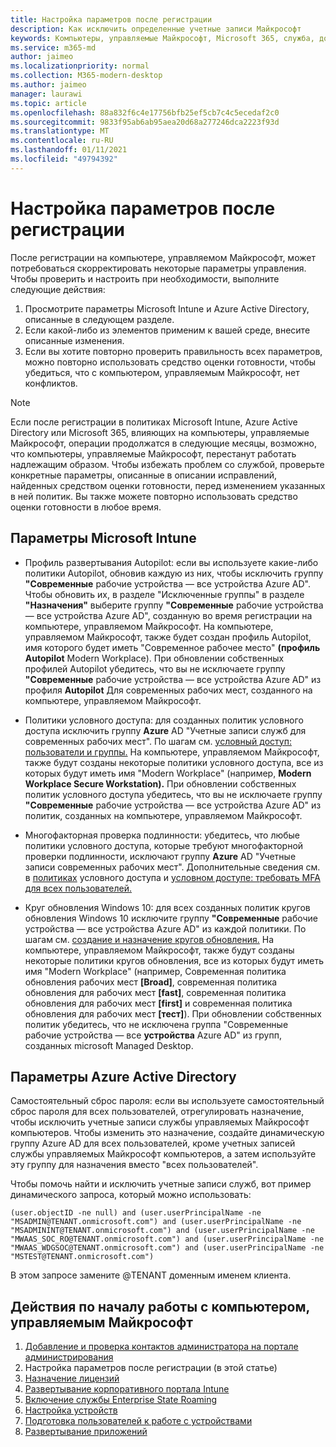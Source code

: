 ```yaml
---
title: Настройка параметров после регистрации
description: Как исключить определенные учетные записи Майкрософт
keywords: Компьютеры, управляемые Майкрософт, Microsoft 365, служба, документация
ms.service: m365-md
author: jaimeo
ms.localizationpriority: normal
ms.collection: M365-modern-desktop
ms.author: jaimeo
manager: laurawi
ms.topic: article
ms.openlocfilehash: 88a832f6c4e17756bfb25ef5cb7c4c5ecedaf2c0
ms.sourcegitcommit: 9833f95ab6ab95aea20d68a277246dca2223f93d
ms.translationtype: MT
ms.contentlocale: ru-RU
ms.lasthandoff: 01/11/2021
ms.locfileid: "49794392"
---
```

# <a name="adjust-settings-after-enrollment"></a>Настройка параметров после регистрации

После регистрации на компьютере, управляемом Майкрософт, может потребоваться скорректировать некоторые параметры управления. Чтобы проверить и настроить при необходимости, выполните следующие действия:

1. Просмотрите параметры Microsoft Intune и Azure Active Directory, описанные в следующем разделе.
2. Если какой-либо из элементов применим к вашей среде, внесите описанные изменения.
3. Если вы хотите повторно проверить правильность всех параметров, [](https://aka.ms/mmdart) можно повторно использовать средство оценки готовности, чтобы убедиться, что с компьютером, управляемым Майкрософт, нет конфликтов.

> [!NOTE]
> Если после регистрации в политиках Microsoft Intune, Azure Active Directory или Microsoft 365, влияющих на компьютеры, управляемые Майкрософт, операции продолжатся в следующие месяцы, возможно, что компьютеры, управляемые Майкрософт, перестанут работать надлежащим образом. Чтобы избежать проблем со службой, проверьте конкретные параметры, описанные в описании исправлений, найденных средством оценки готовности, перед изменением указанных в ней политик. [](../get-ready/readiness-assessment-fix.md) Вы также можете повторно использовать средство оценки готовности в любое время.


## <a name="microsoft-intune-settings"></a>Параметры Microsoft Intune

- Профиль развертывания Autopilot: если вы используете какие-либо политики Autopilot, обновив каждую из них, чтобы исключить группу **"Современные** рабочие устройства — все устройства Azure AD". Чтобы обновить их,  в разделе "Исключенные группы" в разделе **"Назначения"** выберите группу **"Современные** рабочие устройства — все устройства Azure AD", созданную во время регистрации на компьютере, управляемом Майкрософт. На компьютере, управляемом Майкрософт, также будет создан профиль Autopilot, имя которого будет иметь "Современное рабочее место" **(профиль Autopilot** Modern Workplace). При обновлении собственных профилей Autopilot убедитесь, что вы не исключаете группу **"Современные** рабочие устройства — все устройства Azure AD" из профиля  **Autopilot** Для современных рабочих мест, созданного на компьютере, управляемом Майкрософт.

- Политики условного доступа: для созданных политик условного доступа исключить группу **Azure** AD "Учетные записи служб для современных рабочих мест". По шагам см. [условный доступ: пользователи и группы.](https://docs.microsoft.com/azure/active-directory/conditional-access/concept-conditional-access-users-groups) На компьютере, управляемом Майкрософт, также будут созданы некоторые политики условного доступа, все из которых будут иметь имя "Modern Workplace" (например, **Modern Workplace Secure Workstation).** При обновлении собственных политик условного доступа  убедитесь, что вы не исключаете группу **"Современные** рабочие устройства — все устройства Azure AD" из политик, созданных на компьютере, управляемом Майкрософт.

- Многофакторная проверка подлинности: убедитесь, что любые политики условного доступа, которые требуют многофакторной проверки подлинности, исключают группу **Azure** AD "Учетные записи современных рабочих мест". Дополнительные сведения см. в [политиках](../get-ready/readiness-assessment-fix.md#conditional-access-policies) условного доступа и [условном доступе: требовать MFA для всех пользователей.](https://docs.microsoft.com/azure/active-directory/conditional-access/howto-conditional-access-policy-all-users-mfa)

- Круг обновления Windows 10: для всех созданных политик кругов обновления Windows 10 исключите группу **"Современные** рабочие устройства — все устройства Azure AD" из каждой политики. По шагам см. [создание и назначение кругов обновления.](https://docs.microsoft.com/mem/intune/protect/windows-10-update-rings#create-and-assign-update-rings) На компьютере, управляемом Майкрософт, также будут созданы некоторые политики кругов обновления, все из которых будут иметь имя "Modern Workplace" (например, Современная политика обновления рабочих мест **[Broad]**, современная политика обновления для рабочих мест **[fast]**, современная политика обновления для рабочих мест **[first]** и современная политика обновления для рабочих мест **[тест]**). При обновлении собственных политик убедитесь,  что не исключена группа "Современные рабочие устройства — все **устройства** Azure AD" из групп, созданных microsoft Managed Desktop.


## <a name="azure-active-directory-settings"></a>Параметры Azure Active Directory

Самостоятельный сброс пароля: если вы используете самостоятельный сброс пароля для всех пользователей, отрегулировать назначение, чтобы исключить учетные записи службы управляемых Майкрософт компьютеров. Чтобы изменить это назначение, создайте динамическую  группу Azure AD для всех пользователей, кроме учетных записей службы управляемых Майкрософт компьютеров, а затем используйте эту группу для назначения вместо "всех пользователей".

Чтобы помочь найти и исключить учетные записи служб, вот пример динамического запроса, который можно использовать:

```Console
(user.objectID -ne null) and (user.userPrincipalName -ne "MSADMIN@TENANT.onmicrosoft.com") and (user.userPrincipalName -ne "MSADMININT@TENANT.onmicrosoft.com") and (user.userPrincipalName -ne "MWAAS_SOC_RO@TENANT.onmicrosoft.com") and (user.userPrincipalName -ne "MWAAS_WDGSOC@TENANT.onmicrosoft.com") and (user.userPrincipalName -ne "MSTEST@TENANT.onmicrosoft.com")
```

В этом запросе замените @TENANT доменным именем клиента.



## <a name="steps-to-get-started-with-microsoft-managed-desktop"></a>Действия по началу работы с компьютером, управляемым Майкрософт

1. [Добавление и проверка контактов администратора на портале администрирования](add-admin-contacts.md)
2. Настройка параметров после регистрации (в этой статье)
3. [Назначение лицензий](assign-licenses.md)
4. [Развертывание корпоративного портала Intune](company-portal.md)
5. [Включение службы Enterprise State Roaming](enterprise-state-roaming.md)
6. [Настройка устройств](set-up-devices.md)
7. [Подготовка пользователей к работе с устройствами](get-started-devices.md)
8. [Развертывание приложений](deploy-apps.md)
